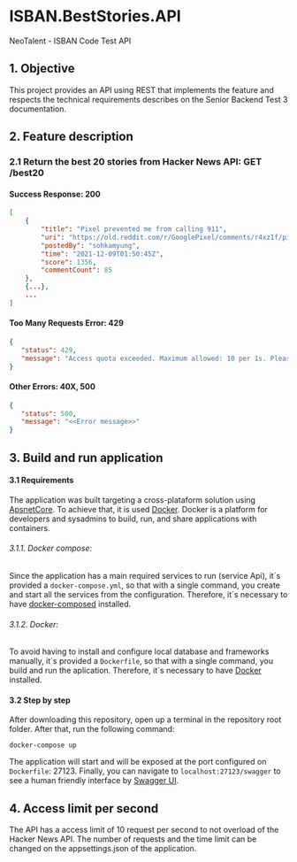# ISBAN.BestStories.API
NeoTalent - ISBAN Code Test API

## 1. Objective
This project provides an API using REST that implements the feature and respects the technical requirements describes on the Senior Backend Test 3 documentation.

## 2. Feature description
### 2.1 Return the best 20 stories from Hacker News API: GET /best20
#### Success Response: 200
```json
[
    {
        "title": "Pixel prevented me from calling 911",
        "uri": "https://old.reddit.com/r/GooglePixel/comments/r4xz1f/pixel_prevented_me_from_calling_911/",
        "postedBy": "sohkamyung",
        "time": "2021-12-09T01:50:45Z",
        "score": 1356,
        "commentCount": 85
    },
    {...},
    ...
]
```
#### Too Many Requests Error: 429
```json
{
   "status": 429,
   "message": "Access quota exceeded. Maximum allowed: 10 per 1s. Please try again in X second(s)."
}
```
#### Other Errors: 40X, 500
```json
{
   "status": 500,
   "message": "<<Error message>>"
}
```

## 3. Build and run application
#### 3.1 Requirements
The application was built targeting a cross-plataform solution using [ApsnetCore](https://dotnet.microsoft.com/download). To achieve that, it is used [Docker](https://docs.docker.com/get-started/). Docker is a platform for developers and sysadmins to build, run, and share applications with containers. 
  ###### 3.1.1. Docker compose: 
  Since the application has a main required services to run (service Api), it´s provided a `docker-compose.yml`, so that with a single command, you create and start all the services from the configuration. Therefore, it´s necessary to have [docker-composed](https://docs.docker.com/compose/install/) installed. 
  ###### 3.1.2. Docker:
  To avoid having to install and configure local database and frameworks manually, it´s provided a `Dockerfile`, so that with a single command, you build and run the aplication. Therefore, it´s necessary to have [Docker](https://docs.docker.com/get-started/) installed. 

#### 3.2 Step by step
After downloading this repository, open up a terminal in the repository root folder. After that, run the following command:
```shell
docker-compose up
```
The application will start and will be exposed at the port configured on `Dockerfile`: 27123.
Finally, you can navigate to  `localhost:27123/swagger` to see a human friendly interface by [Swagger UI](https://swagger.io/tools/swagger-ui/).

## 4. Access limit per second
The API has a access limit of 10 request per second to not overload of the Hacker News API. The number of requests and the time limit can be changed on the appsettings.json of the application.
